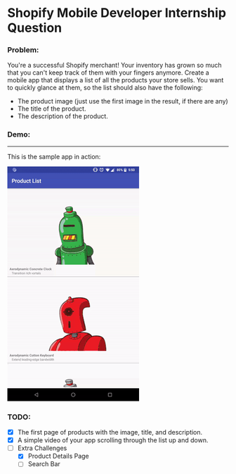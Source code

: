 # Shopify Mobile Developer Internship Question

### Problem:
You're a successful Shopify merchant! Your inventory has grown so much that you can't keep track of them with your fingers anymore. Create a mobile app that displays a list of all the products your store sells. You want to quickly glance at them, so the list should also have the following:

<ul>
  <li>The product image (just use the first image in the result, if there are any)</li>
  <li>The title of the product.</li>
  <li>The description of the product.</li>
</ul>

### Demo:
-------
This is the sample app in action:

![Demo](https://github.com/bhat0066/ProductList/blob/master/demo.gif)
   
 ### TODO:

- [x] The first page of products with the image, title, and description.
- [x] A simple video of your app scrolling through the list up and down.
- [ ] Extra Challenges
  - [x] Product Details Page
  - [ ] Search Bar 
